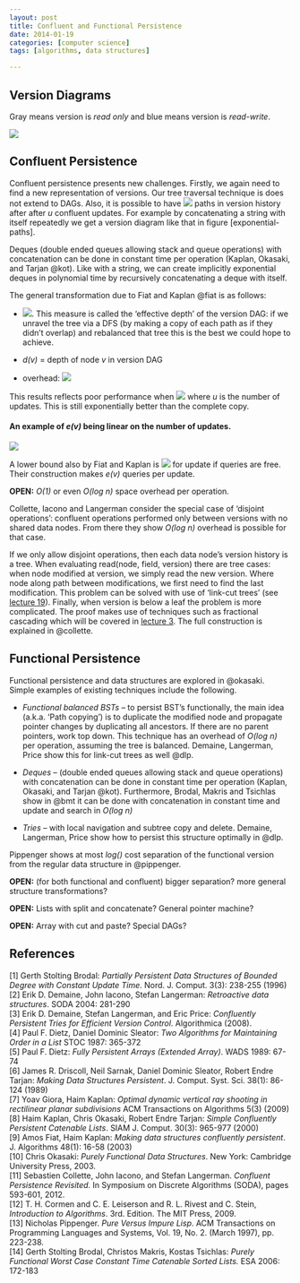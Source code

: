 ```yaml
---
layout: post
title: Confluent and Functional Persistence
date: 2014-01-19
categories: [computer science]
tags: [algorithms, data structures]

---
```


Version Diagrams 
---
Gray means version is *read only* and blue means version is *read-write*.

![](http://sungsoo.github.com/images/confluent.png)

Confluent Persistence
---

Confluent persistence presents new challenges. Firstly, we again need to
find a new representation of versions. Our tree traversal technique is
does not extend to DAGs. Also, it is possible to have ![](http://sungsoo.github.com/images/eqn-cp01.png) paths in
version history after after *u* confluent updates. For example by
concatenating a string with itself repeatedly we get a version diagram
like that in figure [exponential-paths].

Deques (double ended queues allowing stack and queue operations) with
concatenation can be done in constant time per operation (Kaplan,
Okasaki, and Tarjan @kot). Like with a string, we can create implicitly
exponential deques in polynomial time by recursively concatenating a
deque with itself.

The general transformation due to Fiat and Kaplan @fiat is as follows:

-   ![](http://sungsoo.github.com/images/eqn-cp02.png). This measure
    is called the ‘effective depth’ of the version DAG: if we unravel
    the tree via a DFS (by making a copy of each path as if they didn’t
    overlap) and rebalanced that tree this is the best we could hope to
    achieve.

-   *d(v)* = depth of node *v* in version DAG

-   overhead: ![](http://sungsoo.github.com/images/eqn-cp03.png)

This results reflects poor performance when ![](http://sungsoo.github.com/images/eqn-cp04.png) where *u* is
the number of updates. This is still exponentially better than the
complete copy.

#### An example of *e(v)* being linear on the number of updates.

![](http://sungsoo.github.com/images/exponential-paths.png)

A lower bound also by Fiat and Kaplan is ![](http://sungsoo.github.com/images/eqn-cp05.png) for update if
queries are free. Their construction makes *e(v)* queries per update.

**OPEN:** *O(1)* or even *O(*log* n)* space overhead
per operation.

Collette, Iacono and Langerman consider the special case of ‘disjoint
operations’: confluent operations performed only between versions with
no shared data nodes. From there they show *O(*log* n)* overhead is
possible for that case.

If we only allow disjoint operations, then each data node’s version
history is a tree. When evaluating read(node, field,
version) there are tree cases: when node modified at
version, we simply read the new version. Where node along
path between modifications, we first need to find the last modification.
This problem can be solved with use of ‘link-cut trees’ (see [lecture
19](http://courses.csail.mit.edu/6.851/spring12/lectures/L19.html)).
Finally, when version is below a leaf the problem is more
complicated. The proof makes use of techniques such as fractional
cascading which will be covered in [lecture
3](http://courses.csail.mit.edu/6.851/spring12/lectures/L03.html). The
full construction is explained in @collette.

Functional Persistence
---

Functional persistence and data structures are explored in @okasaki.
Simple examples of existing techniques include the following.

-   *Functional balanced BSTs* – to persist BST’s
    functionally, the main idea (a.k.a. ‘Path copying’) is to duplicate
    the modified node and propagate pointer changes by duplicating all
    ancestors. If there are no parent pointers, work top down. This
    technique has an overhead of *O(*log* n)* per operation, assuming
    the tree is balanced. Demaine, Langerman, Price show this for
    link-cut trees as well @dlp.

-   *Deques* – (double ended queues allowing stack and
    queue operations) with concatenation can be done in constant time
    per operation (Kaplan, Okasaki, and Tarjan @kot). Furthermore,
    Brodal, Makris and Tsichlas show in @bmt it can be done with
    concatenation in constant time and update and search in
    *O(*log* n)*

-   *Tries* – with local navigation and subtree copy and
    delete. Demaine, Langerman, Price show how to persist this structure
    optimally in @dlp.

Pippenger shows at most *log()* cost separation of the functional
version from the regular data structure in @pippenger.

**OPEN:** (for both functional and confluent) bigger
separation? more general structure transformations?

**OPEN:** Lists with split and concatenate? General pointer
machine?

**OPEN:** Array with cut and paste? Special DAGs?


References
---

[1] Gerth Stolting Brodal: *Partially Persistent Data Structures of Bounded
Degree with Constant Update Time*. Nord. J. Comput. 3(3): 238-255 (1996)  
[2] Erik D. Demaine, John Iacono, Stefan Langerman: *Retroactive data
structures*. SODA 2004: 281-290  
[3] Erik D. Demaine, Stefan Langerman, and Eric Price: *Confluently
Persistent Tries for Efficient Version Control*. Algorithmica (2008).  
[4] Paul F. Dietz, Daniel Dominic Sleator: *Two Algorithms for Maintaining
Order in a List* STOC 1987: 365-372  
[5] Paul F. Dietz: *Fully Persistent Arrays (Extended Array)*. WADS 1989:
67-74  
[6] James R. Driscoll, Neil Sarnak, Daniel Dominic Sleator, Robert Endre
Tarjan: *Making Data Structures Persistent*. J. Comput. Syst. Sci.
38(1): 86-124 (1989)  
[7] Yoav Giora, Haim Kaplan: *Optimal dynamic vertical ray shooting in
rectilinear planar subdivisions* ACM Transactions on Algorithms 5(3)
(2009)  
[8] Haim Kaplan, Chris Okasaki, Robert Endre Tarjan: *Simple Confluently
Persistent Catenable Lists*. SIAM J. Comput. 30(3): 965-977 (2000)  
[9] Amos Fiat, Haim Kaplan: *Making data structures confluently persistent*.
J. Algorithms 48(1): 16-58 (2003)  
[10] Chris Okasaki: *Purely Functional Data Structures*. New York: Cambridge
University Press, 2003.  
[11] Sebastien Collette, John Iacono, and Stefan Langerman. *Confluent
Persistence Revisited.* In Symposium on Discrete Algorithms (SODA),
pages 593-601, 2012.  
[12] T. H. Cormen and C. E. Leiserson and R. L. Rivest and C. Stein,
*Introduction to Algorithms*. 3rd. Edition. The MIT Press, 2009.  
[13] Nicholas Pippenger. *Pure Versus Impure Lisp*. ACM Transactions on
Programming Languages and Systems, Vol. 19, No. 2. (March 1997), pp.
223-238.  
[14] Gerth Stolting Brodal, Christos Makris, Kostas Tsichlas: *Purely
Functional Worst Case Constant Time Catenable Sorted Lists.* ESA 2006:
172-183
